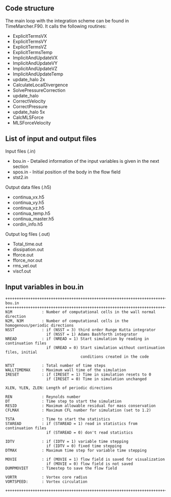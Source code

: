 Code structure
--------------

The main loop with the integration scheme can be found in TimeMarcher.F90. It calls the following routines:

 * ExplicitTermsVX
 * ExplicitTermsVY
 * ExplicitTermsVZ
 * ExplicitTermsTemp
 * ImplicitAndUpdateVX
 * ImplicitAndUpdateVY
 * ImplicitAndUpdateVZ
 * ImplicitAndUpdateTemp
 * update_halo 2x
 * CalculateLocalDivergence
 * SolvePressureCorrection
 * update_halo
 * CorrectVelocity
 * CorrectPressure
 * update_halo 5x
 * CalcMLSForce
 * MLSForceVelocity

List of input and output files
------------------------------

Input files (.in)
 *  bou.in - Detailed information of the input variables is given in the next section
 *  spos.in - Initial position of the body in the flow field 
 *  stst2.in 

Output data files (.h5)
 * continua_vx.h5
 * continua_vy.h5
 * continua_vz.h5
 * continua_temp.h5
 * continua_master.h5
 * cordin_info.h5 

Output log files (.out)
 * Total_time.out
 * dissipation.out
 * fforce.out
 * fforce_nor.out
 * rms_vel.out
 * viscf.out

Input variables in bou.in
-------------------------
```
+++++++++++++++++++++++++++++++++++++++++++++++++++++++++++++++++++++++++++++++++++++++
bou.in
+++++++++++++++++++++++++++++++++++++++++++++++++++++++++++++++++++++++++++++++++++++++
N1M             : Number of computational cells in the wall normal direction
N2M, N3M        : Number of computational cells in the homogenous/periodic directions
NSST            : if (NSST = 3) third order Runge Kutta integrator
                  if (NSST = 1) Adams Bashforth integrator
NREAD           : if (NREAD = 1) Start simulation by reading in continuation files
                  if (NREAD = 0) Start simulation without continuation files, initial
                                 conditions created in the code 

NTST            : Total number of time steps
WALLTIMEMAX     : Maximum wall time of the simulation
IRESET          : if (IRESET = 1) Time in simulation resets to 0
                  if (IRESET = 0) Time in simulation unchanged

XLEN, YLEN, ZLEN: Length of periodic directions 

REN             : Reynolds number
DT              : Time step to start the simulation
RESID           : Maximum allowable residual for mass conservation
CFLMAX          : Maximum CFL number for simulation (set to 1.2)

TSTA            : Time to start the statistics
STAREAD         : if (STAREAD = 1) read in statistics from continuation files
                  if (STAREAD = 0) don't read statistics

IDTV            : if (IDTV = 1) variable time stepping
                  if (IDTV = 0) fixed time stepping
DTMAX           : Maximum time step for variable time stepping

MOVIE           : if (MOVIE = 1) flow field is saved for visualization
                  if (MOVIE = 0) flow field is not saved
DUMPMOVIET      : Timestep to save the flow field

VORTR           : Vortex core radius
VORTSPEED:      : Vortex circulation

++++++++++++++++++++++++++++++++++++++++++++++++++++++++++++++++++++++++++++++++++++++++
```
